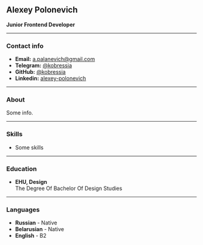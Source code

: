 ## Alexey Polonevich
**Junior Frontend Developer**

***
### Contact info

- **Email:** a.palanevich@gmail.com
- **Telegram:** [@kobressia](https://t.me/kobressia)
- **GitHub:** [@kobressia](https://github.com/kobressia)
- **Linkedin:** [alexey-polonevich](https://www.linkedin.com/in/alexey-polonevich/)

***
### About

Some info.

***
### Skills

- Some skills

***
### Education

- **EHU, Design**\
The Degree Of Bachelor Of Design Studies

***
### Languages

- **Russian** - Native
- **Belarusian** - Native
- **English** - B2
